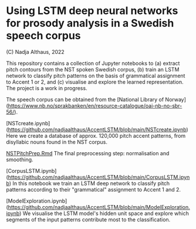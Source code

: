 # Using LSTM deep neural networks for prosody analysis in a Swedish speech corpus

(C) Nadja Althaus, 2022

This repository contains a collection of Jupyter notebooks to (a) extract pitch contours from the NST spoken Swedish corpus,
(b) train an LSTM network to classify pitch patterns on the basis of grammatical assignment to Accent 1 or 2, and (c) visualise and explore
the learned representation. The project is a work in progress.

The speech corpus can be obtained from the [National Library of Norway] (https://www.nb.no/sprakbanken/en/resource-catalogue/oai-nb-no-sbr-56/).

[NSTcreate.ipynb] (https://github.com/nadjaalthaus/AccentLSTM/blob/main/NSTcreate.ipynb) 
Here we create a database of approx. 120,000 pitch accent patterns, from disyllabic nouns found in the NST corpus.

[NSTPitchPrep.Rmd](https://github.com/nadjaalthaus/AccentLSTM/blob/main/NSTPitchPrep.Rmd)
The final preprocessing step: normalisation and smoothing.

[CorpusLSTM.ipynb]  (https://github.com/nadjaalthaus/AccentLSTM/blob/main/CorpusLSTM.ipynb)
In this notebook we train an LSTM deep network to classify pitch patterns according to their "grammatical" assignment to Accent 1 and 2.

[ModelExploration.ipynb] (https://github.com/nadjaalthaus/AccentLSTM/blob/main/ModelExploration.ipynb)
We visualise the LSTM model's hidden unit space and explore which segments of the input patterns contribute most to the classification.

